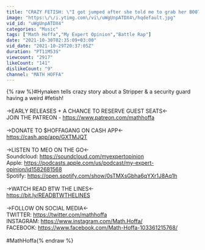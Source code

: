 ```yaml
---
title: "CRAZY FETISH: \"I got jumped after she told me to grab her B00TY again!!!\""
image: "https:\/\/i.ytimg.com\/vi\/uWgUnpATDX4\/hqdefault.jpg"
vid_id: "uWgUnpATDX4"
categories: "Music"
tags: ["Math Hoffa","My Expert Opinion","Battle Rap"]
date: "2021-10-30T02:35:09+03:00"
vid_date: "2021-10-29T20:37:05Z"
duration: "PT11M53S"
viewcount: "2917"
likeCount: "141"
dislikeCount: "9"
channel: "MATH HOFFA"
---
```

{% raw %}#Hynaken tells crazy story about a Stripper &amp; a security guard having a weird #fetish! <br /><br />→EARLY RELEASES + A CHANCE TO RESERVE GUEST SEATS←<br />JOIN THE PATREON - <a rel="nofollow" target="blank" href="https://www.patreon.com/mathhoffa">https://www.patreon.com/mathhoffa</a><br /><br />→DONATE TO $HOFFAGANG ON CASH APP←<br /><a rel="nofollow" target="blank" href="https://cash.app/app/GXTMJQT">https://cash.app/app/GXTMJQT</a><br /><br />→LISTEN TO MEO ON THE GO←<br />Soundcloud: <a rel="nofollow" target="blank" href="https://soundcloud.com/myexpertopinion">https://soundcloud.com/myexpertopinion</a><br />Apple: <a rel="nofollow" target="blank" href="https://podcasts.apple.com/us/podcast/my-expert-opinion/id1582681568">https://podcasts.apple.com/us/podcast/my-expert-opinion/id1582681568</a><br />Spotify: <a rel="nofollow" target="blank" href="https://open.spotify.com/show/0sTMXsGbha6qYXr1J8Aq1h">https://open.spotify.com/show/0sTMXsGbha6qYXr1J8Aq1h</a><br /><br />→WATCH READ BTW THE LINES←<br /><a rel="nofollow" target="blank" href="https://bit.ly/READBTWTHELINES">https://bit.ly/READBTWTHELINES</a><br /><br />→FOLLOW ON SOCIAL MEDIA←<br />TWITTER: <a rel="nofollow" target="blank" href="https://twitter.com/mathhoffa">https://twitter.com/mathhoffa</a><br />INSTAGRAM: <a rel="nofollow" target="blank" href="https://www.instagram.com/Math.Hoffa/">https://www.instagram.com/Math.Hoffa/</a><br />FACEBOOK: <a rel="nofollow" target="blank" href="https://www.facebook.com/Math-Hoffa-103361215768/">https://www.facebook.com/Math-Hoffa-103361215768/</a><br /><br />#MathHoffa{% endraw %}
